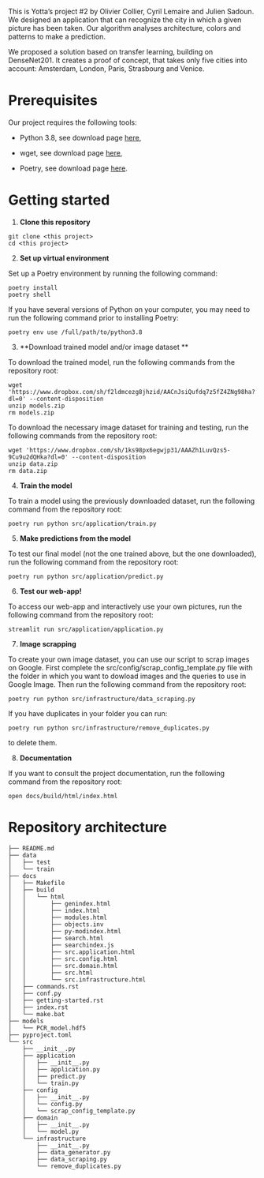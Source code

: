 This is Yotta’s project #2 by Olivier Collier, Cyril Lemaire and Julien Sadoun. We designed an application that can recognize the city in which a given picture has been taken. Our algorithm analyses architecture, colors and patterns to make a prediction.

We proposed a solution based on transfer learning, building on DenseNet201. It creates a proof of concept, that takes only five cities into account: Amsterdam, London, Paris, Strasbourg and Venice.

# Prerequisites

Our project requires the following tools:


* Python 3.8, see download page [here](https://www.python.org/downloads/),


* wget, see download page [here](https://www.gnu.org/software/wget/),


* Poetry, see download page [here](https://python-poetry.org/docs/).

# Getting started


1. **Clone this repository**

```
git clone <this project>
cd <this project>
```


2. **Set up virtual environment**

Set up a Poetry environment by running the following command:

```
poetry install
poetry shell
```

If you have several versions of Python on your computer, you may need to run the following command prior to installing Poetry:

```
poetry env use /full/path/to/python3.8
```


3. **Download trained model and/or image dataset **

To download the trained model, run the following commands from the repository root:
```
wget 'https://www.dropbox.com/sh/f2ldmcezg8jhzid/AACnJsiQufdq7z5fZ4ZNg98ha?dl=0' --content-disposition
unzip models.zip
rm models.zip
```

To download the necessary image dataset for training and testing, run the following commands from the repository root:

```
wget 'https://www.dropbox.com/sh/1ks98px6egwjp31/AAAZh1LuvQzs5-9Cu9u2dQHka?dl=0' --content-disposition
unzip data.zip
rm data.zip
```


4. **Train the model**

To train a model using the previously downloaded dataset, run the following command from the repository root:

```
poetry run python src/application/train.py
```


5. **Make predictions from the model**

To test our final model (not the one trained above, but the one downloaded), run the following command from the repository root:

```
poetry run python src/application/predict.py
```


6. **Test our web-app!**

To access our web-app and interactively use your own pictures, run the following command from the repository root:

```
streamlit run src/application/application.py
```

7. **Image scrapping**

To create your own image dataset, you can use our script to scrap images on Google. First complete the src/config/scrap_config_template.py file with the folder in which you want to dowload images and the queries to use in Google Image. Then run the following command from the repository root:

```
poetry run python src/infrastructure/data_scraping.py
```

If you have duplicates in your folder you can run:

```
poetry run python src/infrastructure/remove_duplicates.py
```

to delete them.

8. **Documentation**

If you want to consult the project documentation, run the following command from the repository root:

```
open docs/build/html/index.html
```


# Repository architecture

```
├── README.md
├── data
│   ├── test
│   └── train
├── docs
│   ├── Makefile
│   ├── build
│   │   └── html
│   │       ├── genindex.html
│   │       ├── index.html
│   │       ├── modules.html
│   │       ├── objects.inv
│   │       ├── py-modindex.html
│   │       ├── search.html
│   │       ├── searchindex.js
│   │       ├── src.application.html
│   │       ├── src.config.html
│   │       ├── src.domain.html
│   │       ├── src.html
│   │       └── src.infrastructure.html
│   ├── commands.rst
│   ├── conf.py
│   ├── getting-started.rst
│   ├── index.rst
│   └── make.bat
├── models
│   └── PCR_model.hdf5
├── pyproject.toml
└── src
    ├── __init__.py
    ├── application
    │   ├── __init__.py
    │   ├── application.py
    │   ├── predict.py
    │   └── train.py
    ├── config
    │   ├── __init__.py
    │   └── config.py
    │   └── scrap_config_template.py
    ├── domain
    │   ├── __init__.py
    │   └── model.py
    └── infrastructure
        ├── __init__.py
        ├── data_generator.py
        ├── data_scraping.py
        └── remove_duplicates.py
```
